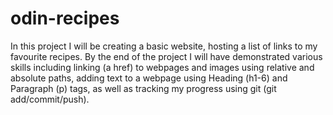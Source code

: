 # odin-recipes

In this project I will be creating a basic website, hosting a list of links to my favourite recipes. By the end of the project I will have demonstrated various skills including linking (a href) to webpages and images using relative and absolute paths, adding text to a webpage using Heading (h1-6) and Paragraph (p) tags, as well as tracking my progress using git (git add/commit/push).